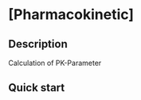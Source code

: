 [Pharmacokinetic]
=================

Description
------------
Calculation of PK-Parameter

Quick start
------------
